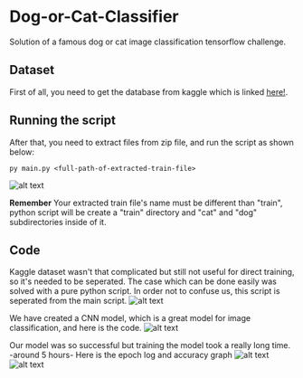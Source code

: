 # Dog-or-Cat-Classifier
Solution of a famous dog or cat image classification tensorflow challenge.

## Dataset

First of all, you need to get the database from kaggle which is linked [here!](https://www.kaggle.com/c/dogs-vs-cats).

## Running the script
After that, you need to extract files from zip file, and run the script as shown below:
```
py main.py <full-path-of-extracted-train-file>
```

![alt text](https://i.hizliresim.com/ENFmOz.png)

**Remember** Your extracted train file's name must be different than "train", python script will be create a "train" directory and "cat" and "dog" subdirectories inside of it.

## Code 

Kaggle dataset wasn't that complicated but still not useful for direct training, so it's needed to be seperated. The case which can be done easily was solved with a pure python script. In order not to confuse us, this script is seperated from the main script.
![alt text](https://i.hizliresim.com/Ent7iq.png)

We have created a CNN model, which is a great model for image classification, and here is the code.
![alt text](https://hizliresim.com/fKSGyu.png)

Our model was so successful but training the model took a really long time. -around 5 hours-  Here is the epoch log and accuracy graph
![alt text](https://i.hizliresim.com/CNxN0n.png)
![alt text](https://i.hizliresim.com/s7hTGs.png)